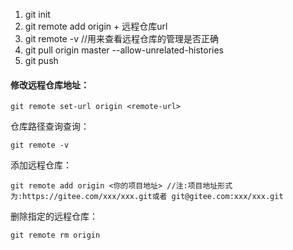 1. git init
2. git remote add origin + 远程仓库url        
3. git remote -v //用来查看远程仓库的管理是否正确
4. git pull origin master --allow-unrelated-histories
5. git push

#### 修改远程仓库地址：

```linux
git remote set-url origin <remote-url>
```

仓库路径查询查询：

```linux
git remote -v
```

添加远程仓库：

```linux
git remote add origin <你的项目地址> //注:项目地址形式为:https://gitee.com/xxx/xxx.git或者 git@gitee.com:xxx/xxx.git
```

删除指定的远程仓库：

```linux
git remote rm origin
```
